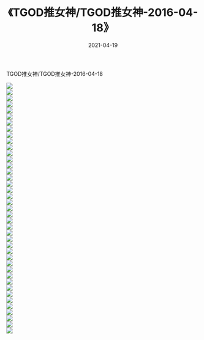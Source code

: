 ﻿---
layout: post
title:  《TGOD推女神/TGOD推女神-2016-04-18》
date:   2021-04-19
img: http://pic.660000.xyz/1:/网络美图/2021/TGOD推女神/TGOD推女神-2016-04-18/000.jpg
categories: [美女, 清纯, 唯美]
---

TGOD推女神/TGOD推女神-2016-04-18

 ![](http://pic.660000.xyz/1:/网络美图/2021/TGOD推女神/TGOD推女神-2016-04-18/001.jpg) <br>![](http://pic.660000.xyz/1:/网络美图/2021/TGOD推女神/TGOD推女神-2016-04-18/002.jpg) <br>![](http://pic.660000.xyz/1:/网络美图/2021/TGOD推女神/TGOD推女神-2016-04-18/003.jpg) <br>![](http://pic.660000.xyz/1:/网络美图/2021/TGOD推女神/TGOD推女神-2016-04-18/004.jpg) <br>![](http://pic.660000.xyz/1:/网络美图/2021/TGOD推女神/TGOD推女神-2016-04-18/005.jpg) <br>![](http://pic.660000.xyz/1:/网络美图/2021/TGOD推女神/TGOD推女神-2016-04-18/006.jpg) <br>![](http://pic.660000.xyz/1:/网络美图/2021/TGOD推女神/TGOD推女神-2016-04-18/007.jpg) <br>![](http://pic.660000.xyz/1:/网络美图/2021/TGOD推女神/TGOD推女神-2016-04-18/008.jpg) <br>![](http://pic.660000.xyz/1:/网络美图/2021/TGOD推女神/TGOD推女神-2016-04-18/009.jpg) <br>![](http://pic.660000.xyz/1:/网络美图/2021/TGOD推女神/TGOD推女神-2016-04-18/010.jpg) <br>![](http://pic.660000.xyz/1:/网络美图/2021/TGOD推女神/TGOD推女神-2016-04-18/011.jpg) <br>![](http://pic.660000.xyz/1:/网络美图/2021/TGOD推女神/TGOD推女神-2016-04-18/012.jpg) <br>![](http://pic.660000.xyz/1:/网络美图/2021/TGOD推女神/TGOD推女神-2016-04-18/013.jpg) <br>![](http://pic.660000.xyz/1:/网络美图/2021/TGOD推女神/TGOD推女神-2016-04-18/014.jpg) <br>![](http://pic.660000.xyz/1:/网络美图/2021/TGOD推女神/TGOD推女神-2016-04-18/015.jpg) <br>![](http://pic.660000.xyz/1:/网络美图/2021/TGOD推女神/TGOD推女神-2016-04-18/016.jpg) <br>![](http://pic.660000.xyz/1:/网络美图/2021/TGOD推女神/TGOD推女神-2016-04-18/017.jpg) <br>![](http://pic.660000.xyz/1:/网络美图/2021/TGOD推女神/TGOD推女神-2016-04-18/018.jpg) <br>![](http://pic.660000.xyz/1:/网络美图/2021/TGOD推女神/TGOD推女神-2016-04-18/019.jpg) <br>![](http://pic.660000.xyz/1:/网络美图/2021/TGOD推女神/TGOD推女神-2016-04-18/020.jpg) <br>![](http://pic.660000.xyz/1:/网络美图/2021/TGOD推女神/TGOD推女神-2016-04-18/021.jpg) <br>![](http://pic.660000.xyz/1:/网络美图/2021/TGOD推女神/TGOD推女神-2016-04-18/022.jpg) <br>![](http://pic.660000.xyz/1:/网络美图/2021/TGOD推女神/TGOD推女神-2016-04-18/023.jpg) <br>![](http://pic.660000.xyz/1:/网络美图/2021/TGOD推女神/TGOD推女神-2016-04-18/024.jpg) <br>![](http://pic.660000.xyz/1:/网络美图/2021/TGOD推女神/TGOD推女神-2016-04-18/025.jpg) <br>![](http://pic.660000.xyz/1:/网络美图/2021/TGOD推女神/TGOD推女神-2016-04-18/026.jpg) <br>![](http://pic.660000.xyz/1:/网络美图/2021/TGOD推女神/TGOD推女神-2016-04-18/027.jpg) <br>![](http://pic.660000.xyz/1:/网络美图/2021/TGOD推女神/TGOD推女神-2016-04-18/028.jpg) <br>![](http://pic.660000.xyz/1:/网络美图/2021/TGOD推女神/TGOD推女神-2016-04-18/029.jpg) <br>![](http://pic.660000.xyz/1:/网络美图/2021/TGOD推女神/TGOD推女神-2016-04-18/030.jpg) <br>![](http://pic.660000.xyz/1:/网络美图/2021/TGOD推女神/TGOD推女神-2016-04-18/031.jpg) <br>![](http://pic.660000.xyz/1:/网络美图/2021/TGOD推女神/TGOD推女神-2016-04-18/032.jpg) <br>![](http://pic.660000.xyz/1:/网络美图/2021/TGOD推女神/TGOD推女神-2016-04-18/033.jpg) <br>![](http://pic.660000.xyz/1:/网络美图/2021/TGOD推女神/TGOD推女神-2016-04-18/034.jpg) <br>![](http://pic.660000.xyz/1:/网络美图/2021/TGOD推女神/TGOD推女神-2016-04-18/035.jpg) <br>![](http://pic.660000.xyz/1:/网络美图/2021/TGOD推女神/TGOD推女神-2016-04-18/036.jpg) <br>![](http://pic.660000.xyz/1:/网络美图/2021/TGOD推女神/TGOD推女神-2016-04-18/037.jpg) <br>![](http://pic.660000.xyz/1:/网络美图/2021/TGOD推女神/TGOD推女神-2016-04-18/038.jpg) <br>![](http://pic.660000.xyz/1:/网络美图/2021/TGOD推女神/TGOD推女神-2016-04-18/039.jpg) <br>![](http://pic.660000.xyz/1:/网络美图/2021/TGOD推女神/TGOD推女神-2016-04-18/040.jpg) <br>![](http://pic.660000.xyz/1:/网络美图/2021/TGOD推女神/TGOD推女神-2016-04-18/041.jpg) <br>